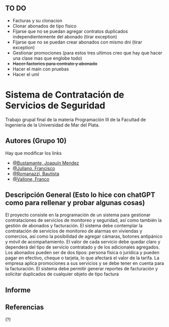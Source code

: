 
## TO DO

* Facturas y su clonacion
* Clonar abonados de tipo fisico
* Fijarse que no se puedan agregar contratos duplicados independientemente del abonado (tirar exception)
* Fijarse que no se puedan crear abonados con mismo dni (tirar exception)
* Gestionar promociones (para estos tres ultimos creo que hay que hacer una clase mas que englobe todo)
* ~~Hacer factories para contrato y abonado~~
* Hacer el main con pruebas
* Hacer el uml
# Sistema de Contratación de Servicios de Seguridad

Trabajo grupal final de la materia Programación III de la Facultad de Ingeniería de la Universidad de Mar del Plata.
## Autores (Grupo 10)

Hay que modificar los links

- [@Bustamante, Joaquín Mendez](https://github.com/Whejseider)
- [@Juliano, Francisco](https://github.com/Whejseider)
- [@Romanazzi, Bautista](https://github.com/Whejseider)
- [@Vallone, Franco](https://github.com/Whejseider)


## Descripción General (Esto lo hice con chatGPT como para rellenar y probar algunas cosas)

El proyecto consiste en la programación de un sistema para gestionar contrataciones de servicios de monitoreo y seguridad, así como también la gestión de abonados y facturación. El sistema debe contemplar la contratación de servicios de monitoreo de alarmas en viviendas y comercios, así como la posibilidad de agregar cámaras, botones antipánico y móvil de acompañamiento. El valor de cada servicio debe quedar claro y dependerá del tipo de servicio contratado y de los adicionales agregados. Los abonados pueden ser de dos tipos: persona física o jurídica y pueden pagar en efectivo, cheque o tarjeta, lo que afectará el valor de la tarifa. La empresa aplica promociones a sus servicios y se debe tener en cuenta para la facturación. El sistema debe permitir generar reportes de facturación y solicitar duplicados de cualquier objeto de tipo factura
## Informe

## Referencias
(?)
